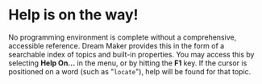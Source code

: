 # Help is on the way!

No programming environment is complete without a comprehensive, accessible
reference.  Dream Maker provides this in the form of a searchable index of
topics and built-in properties.  You may access this by selecting
**Help On...** in the menu, or by hitting the **F1** key.  If the
cursor is positioned on a word (such as "`locate`"), help will be
found for that topic.
